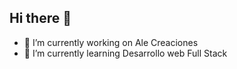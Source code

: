 ## Hi there 👋
   
- 🔭 I’m currently working on Ale Creaciones
- 🌱 I’m currently learning Desarrollo web Full Stack

